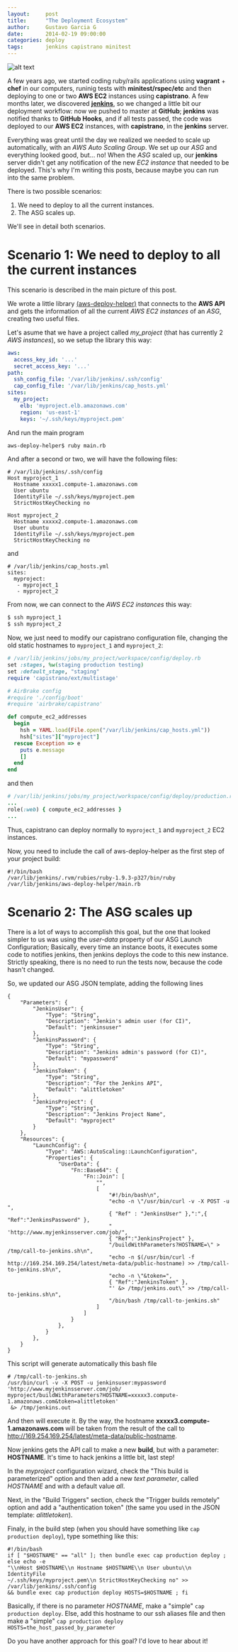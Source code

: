 ```yaml
---
layout:     post
title:      "The Deployment Ecosystem"
author:     Gustavo Garcia G
date:       2014-02-19 09:00:00
categories: deploy 
tags:       jenkins capistrano minitest
---
```


![alt text](/images/deployment_ecosystem.png "The Deployment Ecosystem")

A few years ago, we started coding ruby/rails applications using **vagrant** + **chef** in our computers, runinig tests with **minitest/rspec/etc** and then deploying to one or two **AWS EC2** instances using **capistrano**. A few months later, we discovered [**jenkins**][jenkins], so we changed a little bit our deployment workflow: now we pushed to master at **GitHub**; **jenkins** was notified thanks to **GitHub Hooks**, and if all tests passed, the code was deployed to our **AWS EC2** instances, with **capistrano**, in the **jenkins** server.


Everything was great until the day we realized we needed to scale up automatically, with an *AWS Auto Scaling Group*. We set up our *ASG* and everything looked good, but... no! When the *ASG* scaled up, our **jenkins** server didn't get any notification of the new *EC2 instance* that needed to be deployed. This's why I'm writing this posts, because maybe you can run into the same problem.


There is two possible scenarios:

1. We need to deploy to all the current instances.
2. The ASG scales up.

We'll see in detail both scenarios.

Scenario 1: We need to deploy to all the current instances
==========================================================

This scenario is described in the main picture of this post.

We wrote a little library [(aws-deploy-helper)][aws-deploy-helper] that connects to the **AWS API** and gets the information of all the current *AWS EC2 instances* of an *ASG*, creating two useful files.

Let's asume that we have a project called *my_project* (that has currently 2 *AWS instances*), so we setup the library this way:

```yaml
aws:
  access_key_id: '...'                 
  secret_access_key: '...'
path:
  ssh_config_file: '/var/lib/jenkins/.ssh/config'     
  cap_config_file: '/var/lib/jenkins/cap_hosts.yml'  
sites:
  my_project:
    elb: 'myproject.elb.amazonaws.com'                
    region: 'us-east-1'                               
    keys: '~/.ssh/keys/myproject.pem'
```

And run the main program

```sh
aws-deploy-helper$ ruby main.rb
```

And after a second or two, we will have the following files:

```
# /var/lib/jenkins/.ssh/config
Host myproject_1
  Hostname xxxxx1.compute-1.amazonaws.com
  User ubuntu
  IdentityFile ~/.ssh/keys/myproject.pem  
  StrictHostKeyChecking no

Host myproject_2
  Hostname xxxxx2.compute-1.amazonaws.com
  User ubuntu
  IdentityFile ~/.ssh/keys/myproject.pem
  StrictHostKeyChecking no
```
and 

```
# /var/lib/jenkins/cap_hosts.yml
sites:
  myproject:
   - myproject_1
   - myproject_2
```

From now, we can connect to the *AWS EC2 instances* this way:

```sh
$ ssh myproject_1
$ ssh myproject_2
```

Now, we just need to modify our capistrano configuration file, changing the old static hostnames to ```myproject_1``` and ```myproject_2```:

```rb
# /var/lib/jenkins/jobs/my_project/workspace/config/deploy.rb
set :stages, %w(staging production testing)
set :default_stage, "staging"
require 'capistrano/ext/multistage'

# AirBrake config
#require './config/boot'
#require 'airbrake/capistrano'

def compute_ec2_addresses
  begin
    hsh = YAML.load(File.open("/var/lib/jenkins/cap_hosts.yml"))
    hsh["sites"]["myproject"]
  rescue Exception => e
    puts e.message
    []
  end
end
```

and then

```rb
# /var/lib/jenkins/jobs/my_project/workspace/config/deploy/production.rb
...
role(:web) { compute_ec2_addresses }
...

```

Thus, capistrano can deploy normally to ```myproject_1``` and ```myproject_2``` EC2 instances.

Now, you need to include the call of aws-deploy-helper as the first step of your project build:

```
#!/bin/bash
/var/lib/jenkins/.rvm/rubies/ruby-1.9.3-p327/bin/ruby /var/lib/jenkins/aws-deploy-helper/main.rb
```

Scenario 2: The ASG scales up
=============================

There is a lot of ways to accomplish this goal, but the one that looked simpler to us was using the *user-data* property of our ASG Launch Configuration; Basically, every time an instance boots, it executes some code to notifies jenkins, then jenkins deploys the code to this new instance. Strictly speaking, there is no need to run the tests now, because the code hasn't changed.

So, we updated our ASG JSON template, adding the following lines

```
{
    "Parameters": {
        "JenkinsUser": {
            "Type": "String",
            "Description": "Jenkin's admin user (for CI)",
            "Default": "jenkinsuser"
        },
        "JenkinsPassword": {
            "Type": "String",
            "Description": "Jenkins admin's password (for CI)",
            "Default": "mypassword"
        },
        "JenkinsToken": {
            "Type": "String",
            "Description": "For the Jenkins API",
            "Default": "alittletoken"
        },
        "JenkinsProject": {
            "Type": "String",
            "Description": "Jenkins Project Name",
            "Default": "myproject"
        }
    },
    "Resources": {
        "LaunchConfig": {
            "Type": "AWS::AutoScaling::LaunchConfiguration",
            "Properties": {
                "UserData": {
                    "Fn::Base64": {
                        "Fn::Join": [
                            "",
                            [
                                "#!/bin/bash\n",
                                "echo -n \"/usr/bin/curl -v -X POST -u ",
                                { "Ref" : "JenkinsUser" },":",{ "Ref":"JenkinsPassword" }, 
                                " 'http://www.myjenkinsserver.com/job/",
                                { "Ref":"JenkinsProject" },
                                "/buildWithParameters?HOSTNAME=\" > /tmp/call-to-jenkins.sh\n",
                                "echo -n $(/usr/bin/curl -f http://169.254.169.254/latest/meta-data/public-hostname) >> /tmp/call-to-jenkins.sh\n",
                                "echo -n \"&token=",
                                { "Ref":"JenkinsToken" },
                                "' &> /tmp/jenkins.out\" >> /tmp/call-to-jenkins.sh\n",
                                "/bin/bash /tmp/call-to-jenkins.sh"
                            ]
                        ]
                    }
                },
            }
        },
    }
}

```

This script will generate automatically this bash file

```
# /tmp/call-to-jenkins.sh
/usr/bin/curl -v -X POST -u jenkinsuser:mypassword 'http://www.myjenkinsserver.com/job/
myproject/buildWithParameters?HOSTNAME=xxxxx3.compute-1.amazonaws.com&token=alittletoken'
 &> /tmp/jenkins.out
```

And then will execute it. By the way, the hostname **xxxxx3.compute-1.amazonaws.com** will be taken from the result of the call to http://169.254.169.254/latest/meta-data/public-hostname.

Now jenkins gets the API call to make a new **build**, but with a parameter: **HOSTNAME**. It's time to hack jenkins a little bit, last step!

In the *myproject* configuration wizard, check the "This build is parameterized" option and then add a new *text parameter*, called *HOSTNAME* and with a default value *all*. 

Next, in the "Build Triggers" section, check the "Trigger builds remotely" option and add a "authentication token" (the same you used in the JSON template: *alittletoken*).

Finaly, in the build step (when you should have something like ```cap production deploy```), type something like this:

```
#!/bin/bash
if [ "$HOSTNAME" == "all" ]; then bundle exec cap production deploy ; else echo -e 
"\\nHost $HOSTNAME\\n Hostname $HOSTNAME\\n User ubuntu\\n IdentityFile 
~/.ssh/keys/myproject.pem\\n StrictHostKeyChecking no" >> /var/lib/jenkins/.ssh/config 
&& bundle exec cap production deploy HOSTS=$HOSTNAME ; fi
```

Basically, if there is no parameter *HOSTNAME*, make a "simple" ```cap production deploy```. Else, add this hostname to our ssh aliases file and then make a "simple" ```cap production deploy HOSTS=the_host_passed_by_parameter```

Do you have another approach for this goal? I'd love to hear about it!

[jenkins]:            http://jenkins-ci.org/
[aws-deploy-helper]:  https://github.com/archdaily/aws-deploy-helper